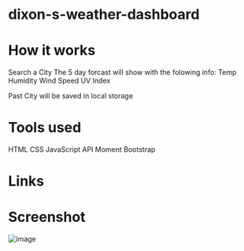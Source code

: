 # dixon-s-weather-dashboard

# How it works
Search a City 
The 5 day forcast will show with the folowing info:
    Temp
    Humidity
    Wind Speed
    UV Index

Past City will be saved in local storage

# Tools used
HTML
CSS
JavaScript
API
Moment 
Bootstrap

# Links


# Screenshot
![image](https://user-images.githubusercontent.com/97073221/158076959-1f64090f-b24d-4da2-a27c-7fa47cd28bea.png)
